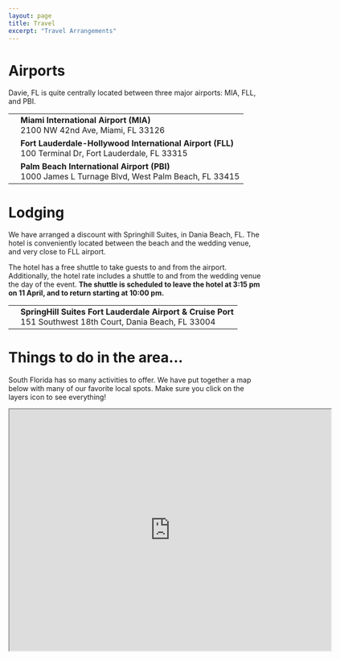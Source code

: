 ```yaml
---
layout: page
title: Travel
excerpt: "Travel Arrangements"
---
```


# Airports

Davie, FL is quite centrally located between three major airports: MIA, FLL, and PBI.

<table><tr>
<td border="none" valign="center" halign="center" >
<a href="https://www.google.it/maps/place/Miami+International+Airport/@26.0052372,-80.3302832,11z/data=!4m2!3m1!1s0x88d9b74d4eb94ac1:0x989fdae0cba2f8e1?hl=en" target="_blank">
<i class="fa fa-plane fa-3x"></i>
</a>
</td>
<td border="none" valign="center">
   <strong>Miami International Airport (MIA)</strong><br>
   2100 NW 42nd Ave, Miami, FL 33126
</td>
</tr>
<tr>
<td border="none" valign="center" halign="center" >
<a href="https://www.google.it/maps/place/Fort+Lauderdale-Hollywood+International+Airport/@26.074234,-80.150602,13z/data=!4m2!3m1!1s0x88d9aa7ae4c8faf5:0x2ae0339d90a6cbe6?hl=en" target="_blank">
<i class="fa fa-plane fa-3x"></i></a>
</td>
<td border="none" valign="center">
   <strong>Fort Lauderdale-Hollywood International Airport (FLL)</strong><br>
   100 Terminal Dr, Fort Lauderdale, FL 33315
</td>
</tr>
<tr><td border="none" valign="center" halign="center" >
<a href="https://www.google.it/maps/place/Palm+Beach+International+Airport/@26.344744,-80.2795836,10z/data=!4m3!3m2!1s0x88d8d62b565f5441:0xdfe06cce855176be!4b1?hl=en" target="_blank">
<i class="fa fa-plane fa-3x"></i></a>
</td>
  <td border="none" valign="center">
    <strong>Palm Beach International Airport (PBI)</strong><br>
    1000 James L Turnage Blvd, West Palm Beach, FL 33415
  </td>
</tr>
</table>

# Lodging

We have arranged a discount with Springhill Suites, in Dania Beach, FL.
The hotel is conveniently located between the beach and the wedding venue, and very close to FLL airport.

The hotel has a free shuttle to take guests to and from the airport.
Additionally, the hotel rate includes a shuttle to and from the wedding venue the day of the event.
**The shuttle is scheduled to leave the hotel at 3:15 pm on 11 April, and to return starting at 10:00 pm.**

<table><tr><td border="none" valign="center" halign="center" >
<a href="https://www.google.it/maps/place/SpringHill+Suites+Fort+Lauderdale+Airport+%26+Cruise+Port/@26.081007,-80.2037214,12z/data=!4m2!3m1!1s0x88d9aa461723dd9b:0x740ff20d1d96451c?hl=en" target="_blank">
<i class="fa fa-map-marker fa-3x"></i></a>
</td>
  <td border="none" valign="center">
<strong>SpringHill Suites Fort Lauderdale Airport & Cruise Port</strong><br>
151 Southwest 18th Court, Dania Beach, FL 33004
  </td>
</tr>
</table>

# Things to do in the area...

South Florida has so many activities to offer. We have put together a map below with many of our favorite local spots.
Make sure you click on the layers icon to see everything!
<div>
<iframe src="https://www.google.com/maps/d/embed?mid=zkdeO0REMoDM.kMnIj4Nu4sT4" width="640" height="480"></iframe>
</div>
